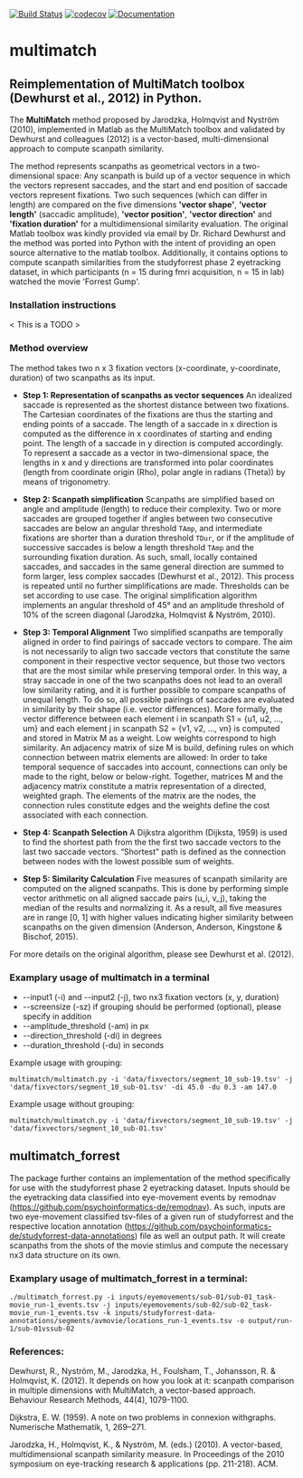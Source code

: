 [![Build Status](https://travis-ci.com/AdinaWagner/multimatch.svg?branch=master)](https://travis-ci.com/AdinaWagner/multimatch)
[![codecov](https://codecov.io/gh/AdinaWagner/multimatch/branch/master/graph/badge.svg)](https://codecov.io/gh/AdinaWagner/multimatch)
[![Documentation](https://readthedocs.org/projects/multimatch/badge/?version=latest)](https://multimatch.readthedocs.io/en/latest/)

# multimatch
## Reimplementation of MultiMatch toolbox (Dewhurst et al., 2012) in Python.

The **MultiMatch** method proposed by Jarodzka, Holmqvist and Nyström (2010),
implemented in Matlab as the MultiMatch toolbox and validated by Dewhurst
and colleagues (2012) is a vector-based, multi-dimensional approach to
compute scanpath similarity.

The method represents scanpaths as geometrical vectors in a two-dimensional
space: Any scanpath is build up of a vector sequence in which the vectors
represent saccades, and the start and end position of saccade vectors represent
fixations. Two such sequences (which can differ in length) are compared on the
five dimensions **'vector shape'**, **'vector length'** (saccadic amplitude),
**'vector position'**, **'vector direction'** and **'fixation duration'** for a
multidimensional similarity evaluation. The original Matlab toolbox was kindly
provided via email by Dr. Richard Dewhurst and the method was ported into Python
with the intent of providing an open source alternative to the matlab toolbox.
Additionally, it contains options to compute scanpath similarities from the
studyforrest phase 2 eyetracking dataset, in which participants (n = 15 during
fmri acquisition, n = 15 in lab) watched the movie 'Forrest Gump'.

### Installation instructions

< This is a TODO >



### Method overview

The method takes two n x 3 fixation vectors (x-coordinate, y-coordinate,
duration) of two scanpaths as its input.

- **Step 1: Representation of scanpaths as vector sequences**
An idealized saccade is represented as the shortest distance between two
fixations. The Cartesian coordinates of the fixations are thus the starting and
ending points of a saccade. The length of a saccade in x direction is computed
as the difference in x coordinates of starting and ending point. The length of a
saccade in y direction is computed accordingly. To represent a saccade as a
vector in two-dimensional space, the lengths in x and y directions are
transformed into polar coordinates (length from coordinate origin (Rho), polar
angle in radians (Theta)) by means of trigonometry.

- **Step 2: Scanpath simplification**
Scanpaths are simplified based on angle and amplitude (length) to reduce their
complexity. Two or more saccades are grouped together if angles between two
consecutive saccades are below an angular threshold ```TAmp```, and intermediate
fixations are shorter than a duration threshold ```TDur```, or if the amplitude
of successive saccades is below a length threshold ```TAmp``` and the
surrounding fixation duration. As such, small, locally contained saccades, and
saccades in the same general direction are summed to form larger, less complex
saccades (Dewhurst et al., 2012). This process is repeated
until no further simplifications are made.
Thresholds can be set according to use case. The original simplification algorithm
implements an angular threshold of 45° and an amplitude threshold of 10% of the
screen diagonal (Jarodzka, Holmqvist & Nyström, 2010).

- **Step 3: Temporal Alignment**
Two simplified scanpaths are temporally aligned in order to find pairings of
saccade vectors to compare. The aim is not necessarily to align two saccade
vectors that constitute the same component in  their respective vector sequence,
but those two vectors that are the most similar while preserving temporal order.
In this way, a stray saccade in one of the two scanpaths does not lead to an
overall low similarity rating, and it is further possible to compare scanpaths
of unequal length.  To do so, all possible pairings of saccades are evaluated in
similarity by their shape (i.e. vector differences). More formally, the vector
difference between each element i in scanpath S1 = {u1, u2, …, um} and each
element j in scanpath S2 = {v1, v2, …, vn} is computed and stored in Matrix M
as a weight. Low weights correspond to high similarity. An adjacency matrix of
size M is build, defining rules on which connection between matrix elements are
allowed: In order to take temporal sequence of saccades into account, connections
can only be made to the right, below or below-right.
Together, matrices M and the adjacency matrix constitute a matrix representation
of a directed, weighted graph. The elements of the matrix are the
nodes, the connection rules constitute edges and the weights define the cost
associated with each connection.

- **Step 4: Scanpath Selection**
A Dijkstra algorithm (Dijksta, 1959) is used to find the shortest path from the
the first two saccade vectors to the last two saccade vectors. “Shortest” path
is defined as the connection between nodes with the lowest possible sum of
weights.

- **Step 5: Similarity Calculation**
Five measures of scanpath similarity are computed on the aligned scanpaths. This
is done by performing simple vector arithmetic on all aligned saccade pairs
(u_i, v_j), taking the median of the results and normalizing it. As a result,
all five measures are in range [0, 1] with higher values indicating higher
similarity between scanpaths on the given dimension (Anderson, Anderson,
Kingstone & Bischof, 2015).

For more details on the original algorithm, please see Dewhurst et al. (2012).

### Examplary usage of multimatch in a terminal

- --input1 (-i) and --input2 (-j), two nx3 fixation vectors (x, y, duration)
- --screensize (-sz)
if grouping should be performed (optional), please specify in addition
- --amplitude_threshold (-am) in px
- --direction_threshold (-di) in degrees
- --duration_threshold (-du) in seconds

Example usage with grouping:

``` multimatch/multimatch.py -i 'data/fixvectors/segment_10_sub-19.tsv' -j 'data/fixvectors/segment_10_sub-01.tsv' -di 45.0 -du 0.3 -am 147.0 ```

Example usage without grouping:

``` multimatch/multimatch.py -i 'data/fixvectors/segment_10_sub-19.tsv' -j 'data/fixvectors/segment_10_sub-01.tsv' ```


## multimatch_forrest

The package further contains an implementation of the method specifically for
use with the studyforrest phase 2 eyetracking dataset. Inputs should be the
eyetracking data classified into eye-movement events by remodnav
(https://github.com/psychoinformatics-de/remodnav).
As such, inputs are two eye-movement classified tsv-files of a given
run of studyforrest and the respective location annotation
(https://github.com/psychoinformatics-de/studyforrest-data-annotations) file as
well an output path. It will create scanpaths from the shots of the movie stimlus
and compute the necessary nx3 data structure on its own.

### Examplary usage of multimatch_forrest in a terminal:

```./multimatch_forrest.py -i inputs/eyemovements/sub-01/sub-01_task-movie_run-1_events.tsv -j inputs/eyemovements/sub-02/sub-02_task-movie_run-1_events.tsv -k inputs/studyforrest-data-annotations/segments/avmovie/locations_run-1_events.tsv -o output/run-1/sub-01vssub-02```


### References:

Dewhurst, R., Nyström, M., Jarodzka, H., Foulsham, T., Johansson, R. &
Holmqvist, K. (2012). It depends on how you look at it: scanpath comparison in
multiple dimensions with MultiMatch, a vector-based approach. Behaviour Research
Methods, 44(4), 1079-1100.

Dijkstra, E. W. (1959). A note on two problems in connexion withgraphs.
Numerische Mathematik, 1, 269–271.

Jarodzka, H., Holmqvist, K., & Nyström, M. (eds.) (2010). A vector-based,
multidimensional scanpath similarity measure. In Proceedings of the 2010
symposium on eye-tracking research & applications (pp. 211-218). ACM.

